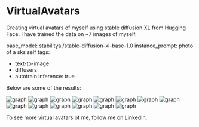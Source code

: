 # VirtualAvatars
Creating virtual avatars of myself using stable diffusion XL from Hugging Face. I have trained the data on ~7 images of myself.

base_model: stabilityai/stable-diffusion-xl-base-1.0
instance_prompt: photo of a sks self
tags:
  - text-to-image
  - diffusers
  - autotrain
inference: true

Below are some of the results:

![graph](/images/IMG_4414.JPG)
![graph](/images/IMG_4443.JPG)
![graph](/images/IMG_4283.JPG)
![graph](/images/im8.JPEG)
![graph](/images/IMG_4318.JPG)
![graph](/images/IMG_4377.JPG)
![graph](/images/IMG_4380.JPG)
![graph](/images/IMG_4384.JPG)
![graph](/images/IMG_4409.JPG)
![graph](/images/IMG_4452.JPG)
![graph](/images/IMG_4463.JPG)
![graph](/images/IMG_4467.JPG)
![graph](/images/IMG_4472.JPG)
![graph](/images/IMG_4413.JPG)

To see more virtual avatars of me, follow me on LinkedIn.
